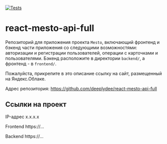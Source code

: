 [![Tests](https://github.com/deeplydee/react-mesto-api-full/actions/workflows/tests.yml/badge.svg)](https://github.com/deeplydee/react-mesto-api-full/actions/workflows/tests.yml)
# react-mesto-api-full
Репозиторий для приложения проекта `Mesto`, включающий фронтенд и бэкенд части приложения со следующими возможностями: авторизации и регистрации пользователей, операции с карточками и пользователями. Бэкенд расположите в директории `backend/`, а фронтенд - в `frontend/`. 
  
Пожалуйста, прикрепите в это описание ссылку на сайт, размещенный на Яндекс.Облаке.

Адрес репозитория: https://github.com/deeplydee/react-mesto-api-full

## Ссылки на проект

IP-адрес x.x.x.x

Frontend https://...

Backend https://...
